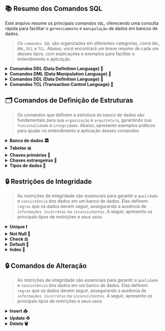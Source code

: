 ## 📚 Resumo dos Comandos SQL
Este arquivo resume os principais comandos `SQL`, oferecendo uma consulta rápida para facilitar o `gerenciamento` e `manipulação` de dados em bancos de dados.

>Os `comandos SQL` são organizados em diferentes categorias, como `DDL`, `DML`, `DCL` e `TCL`. Abaixo, você encontrará um breve resumo de cada um desses tipos, com explicações e exemplos para facilitar o entendimento e aplicação.

<details>
  <summary><strong> Comandos DDL (Data Definition Language) 📂</strong></summary><br>

>Comandos utilizados para `definir`, `modificar` e `excluir` estruturas do banco de dados, incluindo tabelas, índices e esquemas. São essenciais para a organização do banco. <br>
Para isso, temos como exemplo os comandos:
`CREATE`, `ALTER` e `DROP`.
```sql
-- Criando tabela (CREATE)
CREATE TABLE cliente (
    id INT PRIMARY KEY,
    nome VARCHAR(100),
    email VARCHAR(100) UNIQUE
);
```
```sql
-- Alterando estrutura (ALTER)
ALTER TABLE cliente ADD COLUMN telefone VARCHAR(15);
```
```sql
-- Excluindo tabela (DROP)
DROP TABLE cliente;
```
</details>


<details>
  <summary><strong> Comandos DML (Data Manipulation Language) 📝</strong></summary><br>

>Comandos utilizados para `inserir`, `atualizar`, `excluir` e `consultar` dados dentro das tabelas do banco. São essenciais para o manejo eficiente da informação. <br>
Para isso, temos como exemplo os comandos:
`INSERT`, `UPDATE`, `DELETE`, `SELECT`.

```sql
-- Inserindo novo cliente (INSERT)
INSERT INTO cliente (id, nome, email, telefone)
VALUES (1, 'João Silva', 'joao@email.com', '99999-9999');
```
```sql
-- Atualizando registro (UPDATE)
UPDATE cliente SET telefone = '98888-8888' WHERE id = 1;
```
```sql
-- Removendo registro (DELETE)
DELETE FROM cliente WHERE id = 1;
```
```sql
-- Buscando registros (SELECT)
SELECT * FROM cliente;
```
</details>


<details>
  <summary><strong> Comandos DDL (Data Definition Language) 🔐</strong></summary><br>

>Comandos usados para `definir permissões` e `controle de acesso` a dados e objetos no banco de dados. Garantem segurança e controle de quem pode acessar ou modificar informações. <br>
Para isso, temos como exemplo os comandos:
`GRANT`, `REVOKE`.

```sql
-- Concedendo permissão de leitura da tabela (GRANT)
GRANT SELECT ON cliente FROM PUBLIC;
```
```sql
-- Revogando permissão de leitura da tabela (REVOKE)
REVOKE SELECT ON cliente FROM PUBLIC;
```
</details>

<details>
  <summary><strong> Comandos TCL (Transaction Control Language) 🔄 </strong></summary><br>

> Comandos utilizados para `gerenciar transações`, garantindo que as operações de banco de dados sejam executadas de forma completa e consistente. <br>
Para isso, temos como exemplo os comandos:
`COMMIT`, `ROLLBACK`, `SAVEPOINT`, SET `TRANSACTION`.

```sql
-- Iniciando uma transação e inserindo um cliente
START TRANSACTION;
INSERT INTO cliente (id, nome, email) VALUES (2, 'Maria Souza', 'maria@email.com');
```
```sql
-- Confirmando alterações (COMMIT)
COMMIT;
```
```sql
-- Iniciando nova transação
START TRANSACTION;
DELETE FROM cliente WHERE id = 2;
```
```sql
-- Revertendo exclusão (ROLLBACK)
ROLLBACK;
```
</details>

## 🗂️ Comandos de Definição de Estruturas
>Os comandos que definem a estrutura do banco de dados são fundamentais para sua `organização` e `arquitetura`, garantindo sua `funcionalidade` e `integridade`. Abaixo, apresento exemplos práticos para ajudar no entendimento e aplicação desses comandos.

<details>
  <summary><strong> Banco de dados 🏛️ </strong></summary><br>

```sql
-- Criando novo banco de dados
CREATE DATABASE nome_do_banco;
--- ou
CREATE DATABASE IF NOT EXISTS nome_do_banco;
```
```sql
-- Iniciando banco de dados
USE nome_do_banco;
```

</details>

<details>
  <summary><strong> Tabelas 📊 </strong></summary><br>

```sql
-- Criando nova tabela sem dados
CREATE TABLE nome_tabela;
-- ou
CREATE TABLE IF NOT EXISTS nome_tabela;
```
```sql
-- Criando nova tabela com dados
CREATE TABLE nome_tabela(
    INT dado1,
    VARCHAR(10) dado2
);
-- ou
CREATE TABLE IF NOT EXISTS nome_tabela(
    INT dado1,
    VARCHAR(10) dado2
);
```
```sql
-- Visualizando campos da tabela
DESC nome_tabela;
```

</details>

<details>
  <summary><strong> Chaves primárias 🔑 </strong></summary><br>

```sql
-- Criando chaves primárias durante criação das tabelas
CREATE TABLE IF NOT EXISTS nome_tabela(
    INT dado1 PRIMARY KEY,
    VARCHAR(10) dado2
);
```
```sql
-- Criando chaves primárias após criação das tabelas
CREATE TABLE IF NOT EXISTS nome_tabela(
    INT dado1,
    VARCHAR(10) dado2
);
ALTER TABLE nome_tabela ADD PRIMARY KEY (dado1);
```
```sql
-- Chaves primária composta durante crianção das tabelas
CREATE TABLE IF NOT EXISTS nome_tabela(
    INT dado1,
    VARCHAR(10) dado2,
    PRIMARY KEY(dado1, dado2)
);
```
```sql
-- Chaves primária composta após criação das tabelas
CREATE TABLE IF NOT EXISTS nome_tabela(
    INT dado1,
    VARCHAR(10) dado2
);
ALTER TABLE nome_tabela ADD PRIMARY KEY (dado1, dado2);
```

</details>

<details>
  <summary><strong> Chaves estrangeiras 🔐 </strong></summary><br>

```sql
-- Tabela com chave primária (tabela que vai ser herdada)
CREATE TABLE IF NOT EXISTS tabelaChaveP(INT chave PRIMARY KEY);
```
```sql
-- Chave estrangeira durante a criação da tabela
-- Vale lembrar que não é uma boa prática.
-- Pode ocasionar em erro, caso chave primária não exista.
CREATE TABLE IF NOT EXISTS nome_tabela(
    INT dado1 PRIMARY KEY,
    chave_estrangeira INT,
    FOREIGN KEY (chave_estrangeira) REFERENCES tabelaChaveP(chave)
);
```
```sql
-- Chave estrangeira após a criação da tabela
CREATE TABLE IF NOT EXISTS nome_tabela(
    INT dado1 PRIMARY KEY,
    chave_estrangeira INT
);
-- Criando chave estrangeira
ALTER TABLE nome_tabela ADD CONSTRAINT fk_chave
FOREIGN KEY (chave_estrangeira) REFERENCES tabelaChaveP(chave);
```

</details>

<details>
  <summary><strong> Tipos de dados 🧮 </strong></summary><br>

>Principais tipos de dados mais utilizados para definir colunas em tabelas SQL:

```sql
INT:          Números inteiros.
VARCHAR(n):   Textos de tamanho variável, com tamanho "n" de caracteres.
TEXT:         Grandes quantidades de texto.
DATE:         Datas em formato YYYY-MM-DD.
DECIMAL(p,s): p é o total de dígitos e s é o número de casas decimais.
BOOLEAN:      Armazena valores TRUE ou FALSE.
FLOAT:        Armazena números de ponto flutuante com precisão simples.

```
</details>


## 🔒 Restrições de Integridade
>As restrições de integridade são essenciais para garantir a `qualidade` e `consistência` dos dados em um banco de dados. Elas definem `regras` que os dados devem seguir, assegurando a ausência de `informações incorretas` ou `inconsistentes`. A seguir, apresento os principais tipos de restrições e seus usos.

<details>
  <summary><strong> Unique ❗ </strong></summary><br>

>Garante que os valores de uma coluna sejam exclusivos.
```sql
-- Definindo restrição UNIQUE
CREATE TABLE IF NOT EXISTS nome_tabela (
    id INT PRIMARY KEY,
    nome VARCHAR(100) UNIQUE,
);
```

</details>

<details>
  <summary><strong> Not Null 🚫 </strong></summary><br>

>Impede que uma coluna aceite valores nulos.
```sql
-- Definindo restrição NOT NULL
CREATE TABLE IF NOT EXISTS nome_tabela (
    id INT PRIMARY KEY,
    nome VARCHAR(100) NOT NULL,
);
```

</details>

<details>
  <summary><strong> Check ⚖️ </strong></summary><br>

>Define uma condição que os valores devem cumprir.
```sql
-- Definindo restrição CHECK
CREATE TABLE IF NOT EXISTS nome_tabela (
    id INT PRIMARY KEY,
    idade INT CHECK (idade >= 18)
);
```

</details>

<details>
  <summary><strong> Default 🔄 </strong></summary><br>

>Atribui um valor automaticamente quando nenhum valor é fornecido.
```sql
-- Definindo valor padrão
CREATE TABLE IF NOT EXISTS nome_tabela (
    id INT PRIMARY KEY,
    data DATE DEFAULT CURRENT_DATE
);
```

</details>

<details>
  <summary><strong> Index 🔢 </strong></summary><br>

>Atualiza chaves estrangeiras, caso ocorra alguma mudança nas chaves primárias da tabela herdada.
```sql
-- Tabela com chave primária (tabela que vai ser herdada)
CREATE TABLE IF NOT EXISTS tabelaChaveP(INT chave PRIMARY KEY);
```
```sql
-- Tabela com chave estrangeira atualizada
CREATE TABLE tabela (
    id INT PRIMARY KEY,
    chaveEstrangeira INT,
    data DATE,
    FOREIGN KEY (chaveEstrangeira) REFERENCES clientes(chave)
        ON UPDATE CASCADE
        ON DELETE SET NULL
);
```

</details>

## 🔒 Comandos de Alteração
>As restrições de integridade são essenciais para garantir a `qualidade` e `consistência` dos dados em um banco de dados. Elas definem `regras` que os dados devem seguir, assegurando a ausência de `informações incorretas` ou `inconsistentes`. A seguir, apresento os principais tipos de restrições e seus usos.

<details>
  <summary><strong> Insert 📥 </strong></summary><br>

>Adiciona novos registros em uma tabela.
```sql
-- Criando tabela
CREATE TABLE IF NOT EXISTS nome_tabela (
    id INT PRIMARY KEY,
    nome VARCHAR(100) UNIQUE,
);
```
```sql
-- Inserindo dados
INSERT INTO tabela VALUES
    (123, "Marcos"),
    (435, "Lais");
```
```sql
-- Inserindo dados específicos
INSERT INTO tabela (id) VALUES (123, 435);
-- ou
INSERT INTO tabela (nome) VALUES ("Marcos", "Lais");
```

</details>

<details>
  <summary><strong> Update ♻️ </strong></summary><br>

>Modifica dados existentes com base em uma condição.
```sql
-- Criando tabela
CREATE TABLE IF NOT EXISTS nome_tabela (
    id INT PRIMARY KEY,
    nome VARCHAR(100) UNIQUE,
);
```
```sql
-- Atualizando apenas um campo
UPDATE nome_tabela SET id = novo_valor;
```
```sql
-- Atualizando mais de um campo
UPDATE nome_tabela SET id = valor1, nome = valor2;
```
```sql
-- Atualizando campos com condição
UPDATE nome_tabela SET id = novo_valor WHERE condição;
```

</details>

<details>
  <summary><strong> Delete 🗑️ </strong></summary><br>

>Deleta registros do banco de dados.
```sql
-- Deletando todos os registros da tabela
DELETE FROM nome_tabela;
```
```sql
-- Deletando registros da tabela com base na condição
DELETE FROM tabela WHERE condição;
```

</details>

</details>